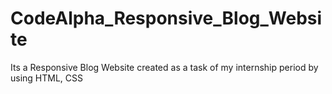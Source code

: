 # CodeAlpha_Responsive_Blog_Website
Its a  Responsive Blog Website created as a task of my internship period by using HTML, CSS
